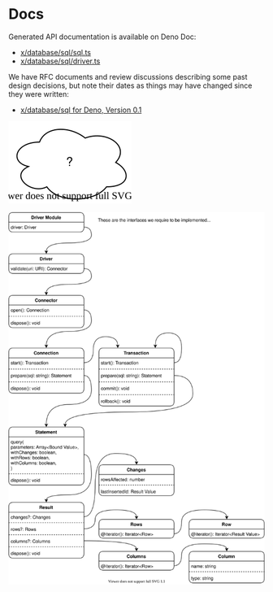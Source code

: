 # Docs

Generated API documentation is available on Deno Doc:

- [x/database/sql/sql.ts](https://doc.deno.land/https/deno.land/x/database/sql.ts)
- [x/database/sql/driver.ts](https://doc.deno.land/https/deno.land/x/database/driver.ts)

We have RFC documents and review discussions describing some past design
decisions, but note their dates as things may have changed since they were
written:

- [x/database/sql for Deno, Version 0.1](./rfcs/0003-initial.md)

![](./client.drawio.svg)

![](./driver.drawio.svg)

